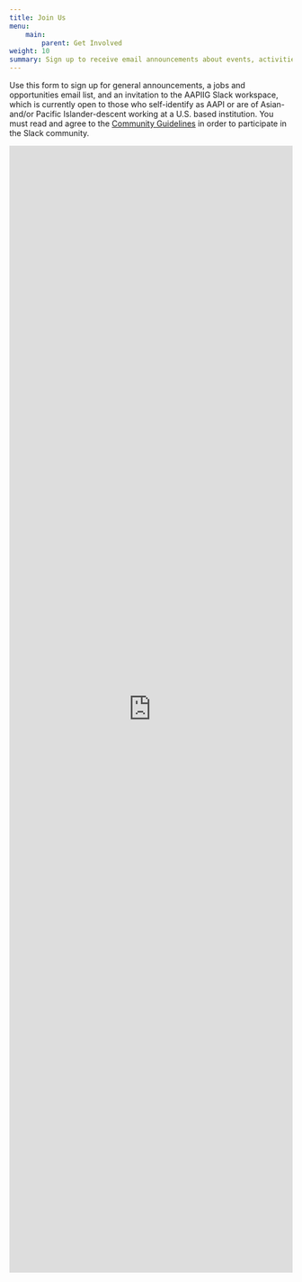 ```yaml
---
title: Join Us
menu: 
    main:
        parent: Get Involved
weight: 10
summary: Sign up to receive email announcements about events, activities, initiatives and/or an invitation to our Slack workspace community.
---
```


Use this form to sign up for general announcements, a jobs and opportunities email list, and an invitation to the AAPIIG Slack workspace, which is currently open to those who self-identify as AAPI or are of Asian- and/or Pacific Islander-descent working at a U.S. based institution. You must read and agree to the [Community Guidelines](/getinvolved/communityguidelines) in order to participate in the Slack community.

<div class="googleForm">
    <iframe src="https://docs.google.com/forms/d/e/1FAIpQLScDUj0tRvHFUC41UfrN2tdBvlU-_SPAO6VtLLw1ymHfG2AFyA/viewform?embedded=true" width="100%" height="2000" frameborder="0" marginheight="0" marginwidth="0">Loading…</iframe>
</div>
